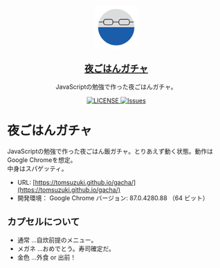 <p align="center">
 <img width="100px" src="https://raw.githubusercontent.com/TomSuzuki/gacha/main/img/capsule_2.png" align="center" alt="Icon" />
 <h2 align="center"><a href="https://tomsuzuki.github.io/gacha/">夜ごはんガチャ</a></h2>
 <p align="center">JavaScriptの勉強で作った夜ごはんガチャ。</p>
</p>

 <p align="center">
  <a href="https://github.com/anuraghazra/github-readme-stats/actions">
    <img alt="LICENSE" src="http://img.shields.io/badge/license-MIT-blue.svg?style=flat" />
  </a>
  <a href="https://github.com/anuraghazra/github-readme-stats/issues">
    <img alt="Issues" src="https://img.shields.io/github/issues/TomSuzuki/gacha?color=0088ff" />
  </a>
</p>



# 夜ごはんガチャ
JavaScriptの勉強で作った夜ごはん飯ガチャ。とりあえず動く状態。動作はGoogle Chromeを想定。  
中身はスパゲッティ。
  
- URL: [https://tomsuzuki.github.io/gacha/](https://tomsuzuki.github.io/gacha/)
- 開発環境： Google Chrome バージョン: 87.0.4280.88 （64 ビット）

## カプセルについて
- 通常 ...自炊前提のメニュー。
- メガネ ...おめでとう。寿司確定だ。
- 金色 ...外食 or 出前！
